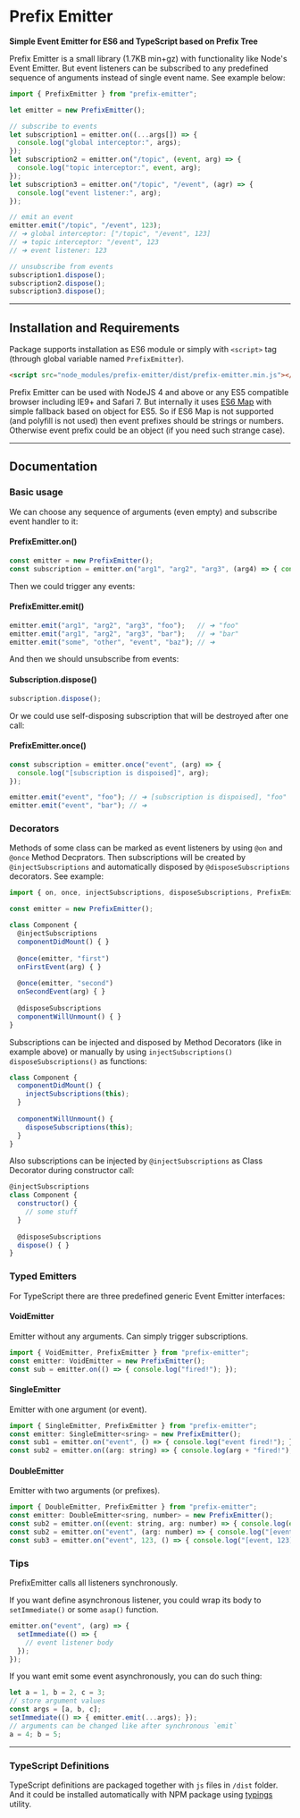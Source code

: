 # Prefix Emitter
__Simple Event Emitter for ES6 and TypeScript based on Prefix Tree__

Prefix Emitter is a small library (1.7KB min+gz) with functionality like Node's Event Emitter.
But event listeners can be subscribed to any predefined sequence of anguments instead of single event name.
See example below:
```js
import { PrefixEmitter } from "prefix-emitter";

let emitter = new PrefixEmitter();

// subscribe to events
let subscription1 = emitter.on((...args[]) => {
  console.log("global interceptor:", args);
});
let subscription2 = emitter.on("/topic", (event, arg) => {
  console.log("topic interceptor:", event, arg);
});
let subscription3 = emitter.on("/topic", "/event", (agr) => {
  console.log("event listener:", arg);
});

// emit an event
emitter.emit("/topic", "/event", 123);
// ➜ global interceptor: ["/topic", "/event", 123]
// ➜ topic interceptor: "/event", 123
// ➜ event listener: 123

// unsubscribe from events
subscription1.dispose();
subscription2.dispose();
subscription3.dispose();
```
---
## Installation and Requirements
Package supports installation as ES6 module or simply with `<script>` tag (through global variable named `PrefixEmitter`).
```html
<script src="node_modules/prefix-emitter/dist/prefix-emitter.min.js"></script>
```

Prefix Emitter can be used with NodeJS 4 and above or any ES5 compatible browser including IE9+ and Safari 7.
But internally it uses [ES6 Map](https://developer.mozilla.org/en/docs/Web/JavaScript/Reference/Global_Objects/Map) with simple fallback based on object for ES5.
So if ES6 Map is not supported (and polyfill is not used) then event prefixes should be strings or numbers.
Otherwise event prefix could be an object (if you need such strange case).

---
## Documentation

### Basic usage

We can choose any sequence of arguments (even empty) and subscribe event handler to it:
#### PrefixEmitter.on()
```js
const emitter = new PrefixEmitter();
const subscription = emitter.on("arg1", "arg2", "arg3", (arg4) => { console.log(arg4); });
```

Then we could trigger any events:
#### PrefixEmitter.emit()
```js
emitter.emit("arg1", "arg2", "arg3", "foo");   // ➜ "foo"
emitter.emit("arg1", "arg2", "arg3", "bar");   // ➜ "bar"
emitter.emit("some", "other", "event", "baz"); // ➜
```

And then we should unsubscribe from events:
#### Subscription.dispose()
```js
subscription.dispose();
```

Or we could use self-disposing subscription that will be destroyed after one call:
#### PrefixEmitter.once()
```js
const subscription = emitter.once("event", (arg) => {
  console.log("[subscription is dispoised]", arg);
});

emitter.emit("event", "foo"); // ➜ [subscription is dispoised], "foo"
emitter.emit("event", "bar"); // ➜
```

### Decorators
Methods of some class can be marked as event listeners by using `@on` and `@once` Method Decprators.
Then subscriptions will be created by `@injectSubscriptions` and automatically disposed by `@disposeSubscriptions` decorators.
See example:
```js
import { on, once, injectSubscriptions, disposeSubscriptions, PrefixEmitter } from "prefix-emitter";

const emitter = new PrefixEmitter();

class Component {
  @injectSubscriptions
  componentDidMount() { }
  
  @once(emitter, "first")
  onFirstEvent(arg) { }
  
  @once(emitter, "second")
  onSecondEvent(arg) { }
  
  @disposeSubscriptions
  componentWillUnmount() { }
}
```

Subscriptions can be injected and disposed by Method Decorators (like in example above)
or manually by using `injectSubscriptions()` `disposeSubscriptions()` as functions:
```js
class Component {
  componentDidMount() {
    injectSubscriptions(this);
  }
  
  componentWillUnmount() {
    disposeSubscriptions(this);
  }
}
```

Also subscriptions can be injected by `@injectSubscriptions` as Class Decorator during constructor call:
```js
@injectSubscriptions
class Component {
  constructor() {
    // some stuff
  }
  
  @disposeSubscriptions
  dispose() { }
}
```

### Typed Emitters
For TypeScript there are three predefined generic Event Emitter interfaces:

#### VoidEmitter
Emitter without any arguments.
Can simply trigger subscriptions.
```js
import { VoidEmitter, PrefixEmitter } from "prefix-emitter";
const emitter: VoidEmitter = new PrefixEmitter();
const sub = emitter.on(() => { console.log("fired!"); });
```

#### SingleEmitter
Emitter with one argument (or event).
```js
import { SingleEmitter, PrefixEmitter } from "prefix-emitter";
const emitter: SingleEmitter<sring> = new PrefixEmitter();
const sub1 = emitter.on("event", () => { console.log("event fired!"); });
const sub2 = emitter.on((arg: string) => { console.log(arg + "fired!"); });
```

#### DoubleEmitter
Emitter with two arguments (or prefixes).
```js
import { DoubleEmitter, PrefixEmitter } from "prefix-emitter";
const emitter: DoubleEmitter<sring, number> = new PrefixEmitter();
const sub2 = emitter.on((event: string, arg: number) => { console.log(event, arg); });
const sub2 = emitter.on("event", (arg: number) => { console.log("[event]", arg); });
const sub3 = emitter.on("event", 123, () => { console.log("[event, 123]"); });
```

### Tips
PrefixEmitter calls all listeners synchronously.

If you want define asynchronous listener, you could wrap its body to `setImmediate()` or some `asap()` function.
```js
emitter.on("event", (arg) => {
  setImmediate(() => { 
    // event listener body
  });
});
```

If you want emit some event asynchronously, you can do such thing:
```js
let a = 1, b = 2, c = 3;
// store argument values
const args = [a, b, c];
setImmediate(() => { emitter.emit(...args); });
// arguments can be changed like after synchronous `emit`
a = 4; b = 5;
```

---
### TypeScript Definitions
TypeScript definitions are packaged together with `js` files in `/dist` folder.
And it could be installed automatically with NPM package using [typings](https://www.npmjs.com/package/typings) utility.
